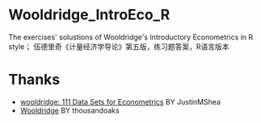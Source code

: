 # Wooldridge_IntroEco_R

The exercises' solustions of Wooldridge's Introductory Econometrics in R style；
伍德里奇《计量经济学导论》第五版，练习题答案，R语言版本

# Thanks

- [wooldridge: 111 Data Sets for Econometrics](https://github.com/JustinMShea/wooldridge) BY JustinMShea
- [Wooldridge](https://github.com/thousandoaks/Wooldridge) BY thousandoaks
